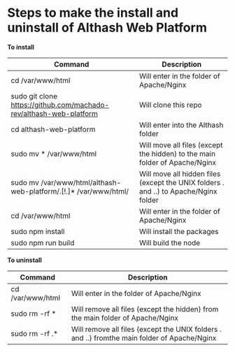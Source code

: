 # Steps to make the install and uninstall of Althash Web Platform

**To install**

| Command | Description |
| --- | --- |
| cd /var/www/html | Will enter in the folder of Apache/Nginx |
| sudo git clone https://github.com/machado-rev/althash-web-platform | Will clone this repo |
| cd althash-web-platform | Will enter into the Althash folder |
| sudo mv * /var/www/html  | Will move all files (except the hidden) to the main folder of Apache/Nginx |
| sudo mv /var/www/html/althash-web-platform/.[!.]* /var/www/html/ | Will move all hidden files (except the UNIX folders . and ..) to Apache/Nginx folder |
| cd /var/www/html | Will enter in the folder of Apache/Nginx |
| sudo npm install | Will install the packages |
| sudo npm run build | Will build the node |

**To uninstall**

| Command | Description |
| --- | --- |
| cd /var/www/html | Will enter in the folder of Apache/Nginx |
| sudo rm -rf * | Will remove all files (except the hidden) from the main folder of Apache/Nginx |
| sudo rm -rf .* | Will remove all files (except the UNIX folders . and ..) fromthe main folder of Apache/Nginx |

